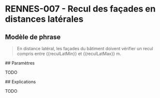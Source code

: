 # RENNES-007 - Recul des façades en distances latérales

## Modèle de phrase

> En distance latéral, les façades du bâtiment doivent vérifier un recul compris entre {{reculLatMin}} et {{reculLatMax}} m. 

## Paramètres 

TODO

## Explications

TODO



